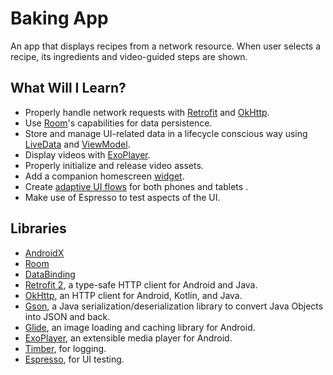 # Baking App
An app that displays recipes from a network resource. When user selects a recipe, its ingredients and video-guided steps are shown.

## What Will I Learn?
*   Properly handle network requests with [Retrofit](https://github.com/square/retrofit) and [OkHttp](https://github.com/square/okhttp).
*   Use [Room](https://developer.android.com/topic/libraries/architecture/room)'s capabilities for data persistence.
*   Store and manage UI-related data in a lifecycle conscious way using [LiveData](https://developer.android.com/topic/libraries/architecture/livedata) and [ViewModel](https://developer.android.com/topic/libraries/architecture/viewmodel). 
*   Display videos with [ExoPlayer](https://exoplayer.dev/hello-world.html). 
*   Properly initialize and release video assets.
*   Add a companion homescreen [widget](https://developer.android.com/guide/topics/appwidgets).
*   Create [adaptive UI flows](https://developer.android.com/training/multiscreen/adaptui) for both phones and tablets .
*   Make use of Espresso to test aspects of the UI.

## Libraries
*   [AndroidX](https://developer.android.com/jetpack/androidx/)
*   [Room](https://developer.android.com/topic/libraries/architecture/room)
*   [DataBinding](https://developer.android.com/topic/libraries/data-binding/)
*   [Retrofit 2](https://github.com/square/retrofit), a type-safe HTTP client for Android and Java.
*   [OkHttp](https://github.com/square/okhttp), an HTTP client for Android, Kotlin, and Java. 
*   [Gson](https://github.com/google/gson), a Java serialization/deserialization library to convert Java Objects into JSON and back.
*   [Glide](https://github.com/bumptech/glide), an image loading and caching library for Android.
*   [ExoPlayer](https://github.com/google/ExoPlayer), an extensible media player for Android.
*   [Timber](https://github.com/JakeWharton/timber), for logging.
*   [Espresso](https://developer.android.com/training/testing/espresso/),  for UI testing.
